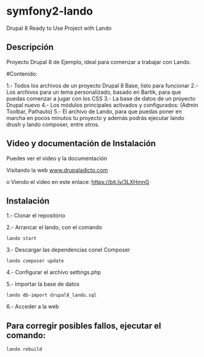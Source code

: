 # symfony2-lando
Drupal 8 Ready to Use Project with Lando

Descripción
----------------
Proyecto Drupal 8 de Ejemplo, ideal para comenzar a trabajar con Lando.

#Contenido:

1.- Todos los archivos de un proyecto Drupal 8 Base, listo para funcionar
2.- Los archivos para un tema personalizado, basado en Bartik, para que puedas comenzar a jugar con los CSS
3.- La base de datos de un proyecto Drupal nuevo
4.- Los módulos principales activados y configurados: (Admin Toolbar, Pathauto)
5.- El archivo de Lando, para que puedas poner en marcha en pocos minutos tu proyecto y además podrás ejecutar lando drush y lando composer, entre otros.

Video y documentación de Instalación
----------------
Puedes ver el video y la documentación

Visitando la web www.drupaladicto.com

o Viendo el video en este enlace: https://bit.ly/3LXHmnG

Instalación
----------------
1.- Clonar el repositorio


2.- Arrancar el lando, con el comando

    lando start


3.- Descargar las dependencias conel Composer

    lando composer update
	

4.- Configurar el archivo settings.php


5.- Importar la base de datos

    lando db-import drupal8_lando.sql


6.- Acceder a la web
	
## Para corregir posibles fallos, ejecutar el comando:

	lando rebuild
